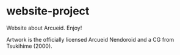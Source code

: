 # website-project

Website about Arcueid. Enjoy!

Artwork is the officially licensed Arcueid Nendoroid and a CG from Tsukihime (2000).